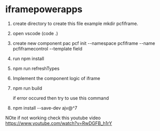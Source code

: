 # iframepowerapps

1. create directory to create this file example mkdir pcfiframe.
2. open vscode    (code .)
3. create new component
   pac pcf init --namespace pcfiframe --name pcfiframecontrol --template field
4. run
 npm install
5. npm run refreshTypes
6. Implement the component logic of iframe
7. npm run build

   if error occured then try to use this command
8.  npm install --save-dev ajv@^7



NOte if not working check this youtube video
https://www.youtube.com/watch?v=RwDGFB_h1rY
